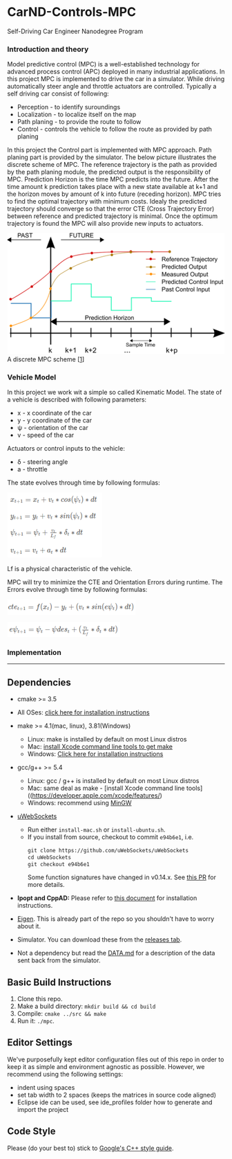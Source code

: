 # CarND-Controls-MPC
Self-Driving Car Engineer Nanodegree Program

[1]: https://en.wikipedia.org/wiki/Model_predictive_control

### Introduction and theory

Model predictive control (MPC) is a well-established technology for advanced
process control (APC) deployed in many industrial applications. In this project
MPC is implemented to drive the car in a simulator. While driving automatically
steer angle and throttle actuators are controlled. Typically a self driving car
consist of following:

* Perception - to identify suroundings
* Localization - to localize itself on the map
* Path planing - to provide the route to follow
* Control - controls the vehicle to follow the route as provided by path planing

In this project the Control part is implemented with MPC approach.
Path planing part is provided by the simulator. The below picture illustrates the
discrete scheme of MPC. The reference trajectory is the path as provided by the
path planing module, the predicted output is the responsibility of MPC. Prediction
Horizon is the time MPC predicts into the future. After the time amount k prediction
takes place with a new state available at k+1 and the horizon moves by amount of k into future (receding horizon). MPC tries to find the optimal trajectory with minimum costs. Idealy the predicted trajectory should converge so that the error CTE (Cross Trajectory Error) between reference and predicted trajectory is minimal. Once the optimum trajectory is found the MPC will also provide new inputs to actuators.

![MPC picture from Wikipedia](./img/MPC_scheme_basic.png) A discrete MPC scheme [[1]]

### Vehicle Model
In this project we work wit a simple so called Kinematic Model. The state of a vehicle
is described with following parameters:

* x - x coordinate of the car
* y - y coordinate of the car
* ψ - orientation of the car  
* v - speed of the car

Actuators or control inputs to the vehicle:
* δ - steering angle
* a - throttle

The state evolves through time by following formulas:

![MPC picture from Wikipedia](./img/motion_formulas.png)

L​f is a physical characteristic of the vehicle.

MPC will try to minimize the CTE and Orientation Errors during runtime.
The Errors evolve through time by following formulas:

![Cross Track Error](./img/cte.png)

![Orientation Error](./img/oe.png)

### Implementation

---

## Dependencies

* cmake >= 3.5
 * All OSes: [click here for installation instructions](https://cmake.org/install/)
* make >= 4.1(mac, linux), 3.81(Windows)
  * Linux: make is installed by default on most Linux distros
  * Mac: [install Xcode command line tools to get make](https://developer.apple.com/xcode/features/)
  * Windows: [Click here for installation instructions](http://gnuwin32.sourceforge.net/packages/make.htm)
* gcc/g++ >= 5.4
  * Linux: gcc / g++ is installed by default on most Linux distros
  * Mac: same deal as make - [install Xcode command line tools]((https://developer.apple.com/xcode/features/)
  * Windows: recommend using [MinGW](http://www.mingw.org/)
* [uWebSockets](https://github.com/uWebSockets/uWebSockets)
  * Run either `install-mac.sh` or `install-ubuntu.sh`.
  * If you install from source, checkout to commit `e94b6e1`, i.e.
    ```
    git clone https://github.com/uWebSockets/uWebSockets
    cd uWebSockets
    git checkout e94b6e1
    ```
    Some function signatures have changed in v0.14.x. See [this PR](https://github.com/udacity/CarND-MPC-Project/pull/3) for more details.

* **Ipopt and CppAD:** Please refer to [this document](https://github.com/udacity/CarND-MPC-Project/blob/master/install_Ipopt_CppAD.md) for installation instructions.
* [Eigen](http://eigen.tuxfamily.org/index.php?title=Main_Page). This is already part of the repo so you shouldn't have to worry about it.
* Simulator. You can download these from the [releases tab](https://github.com/udacity/self-driving-car-sim/releases).
* Not a dependency but read the [DATA.md](./DATA.md) for a description of the data sent back from the simulator.


## Basic Build Instructions

1. Clone this repo.
2. Make a build directory: `mkdir build && cd build`
3. Compile: `cmake ../src && make`
4. Run it: `./mpc`.

## Editor Settings

We've purposefully kept editor configuration files out of this repo in order to
keep it as simple and environment agnostic as possible. However, we recommend
using the following settings:

* indent using spaces
* set tab width to 2 spaces (keeps the matrices in source code aligned)
* Eclipse ide can be used, see ide_profiles folder how to generate and import
  the project

## Code Style

Please (do your best to) stick to [Google's C++ style guide](https://google.github.io/styleguide/cppguide.html).

